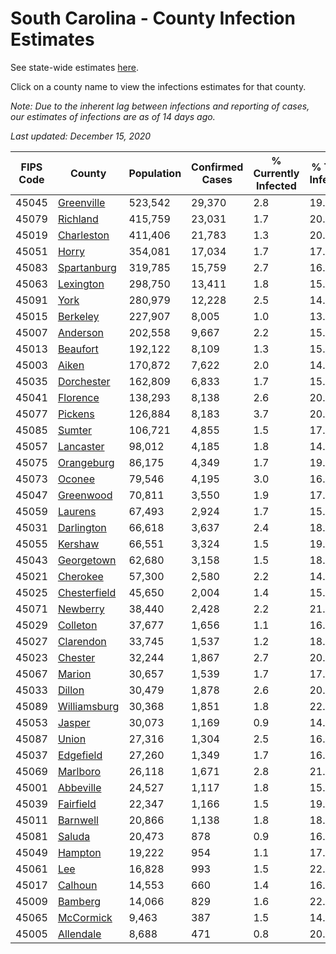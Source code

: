 # South Carolina - County Infection Estimates

See state-wide estimates [here](/infections/us-sc).

Click on a county name to view the infections estimates for that county.

*Note: Due to the inherent lag between infections and reporting of cases, our estimates of infections are as of 14 days ago.*

*Last updated: December 15, 2020*

|   FIPS Code |                       County |   Population |   Confirmed Cases |   % Currently Infected |   % Total Infected |
|-------------|------------------------------|--------------|-------------------|------------------------|--------------------|
|       45045 |     [Greenville](greenville) |      523,542 |            29,370 |                    2.8 |               19.4 |
|       45079 |         [Richland](richland) |      415,759 |            23,031 |                    1.7 |               20.2 |
|       45019 |     [Charleston](charleston) |      411,406 |            21,783 |                    1.3 |               20.6 |
|       45051 |               [Horry](horry) |      354,081 |            17,034 |                    1.7 |               17.9 |
|       45083 |   [Spartanburg](spartanburg) |      319,785 |            15,759 |                    2.7 |               16.2 |
|       45063 |       [Lexington](lexington) |      298,750 |            13,411 |                    1.8 |               15.7 |
|       45091 |                 [York](york) |      280,979 |            12,228 |                    2.5 |               14.6 |
|       45015 |         [Berkeley](berkeley) |      227,907 |             8,005 |                    1.0 |               13.3 |
|       45007 |         [Anderson](anderson) |      202,558 |             9,667 |                    2.2 |               15.8 |
|       45013 |         [Beaufort](beaufort) |      192,122 |             8,109 |                    1.3 |               15.9 |
|       45003 |               [Aiken](aiken) |      170,872 |             7,622 |                    2.0 |               14.6 |
|       45035 |     [Dorchester](dorchester) |      162,809 |             6,833 |                    1.7 |               15.2 |
|       45041 |         [Florence](florence) |      138,293 |             8,138 |                    2.6 |               20.9 |
|       45077 |           [Pickens](pickens) |      126,884 |             8,183 |                    3.7 |               20.7 |
|       45085 |             [Sumter](sumter) |      106,721 |             4,855 |                    1.5 |               17.2 |
|       45057 |       [Lancaster](lancaster) |       98,012 |             4,185 |                    1.8 |               14.5 |
|       45075 |     [Orangeburg](orangeburg) |       86,175 |             4,349 |                    1.7 |               19.1 |
|       45073 |             [Oconee](oconee) |       79,546 |             4,195 |                    3.0 |               16.8 |
|       45047 |       [Greenwood](greenwood) |       70,811 |             3,550 |                    1.9 |               17.9 |
|       45059 |           [Laurens](laurens) |       67,493 |             2,924 |                    1.7 |               15.6 |
|       45031 |     [Darlington](darlington) |       66,618 |             3,637 |                    2.4 |               18.9 |
|       45055 |           [Kershaw](kershaw) |       66,551 |             3,324 |                    1.5 |               19.1 |
|       45043 |     [Georgetown](georgetown) |       62,680 |             3,158 |                    1.5 |               18.3 |
|       45021 |         [Cherokee](cherokee) |       57,300 |             2,580 |                    2.2 |               14.7 |
|       45025 | [Chesterfield](chesterfield) |       45,650 |             2,004 |                    1.4 |               15.6 |
|       45071 |         [Newberry](newberry) |       38,440 |             2,428 |                    2.2 |               21.8 |
|       45029 |         [Colleton](colleton) |       37,677 |             1,656 |                    1.1 |               16.0 |
|       45027 |       [Clarendon](clarendon) |       33,745 |             1,537 |                    1.2 |               18.2 |
|       45023 |           [Chester](chester) |       32,244 |             1,867 |                    2.7 |               20.1 |
|       45067 |             [Marion](marion) |       30,657 |             1,539 |                    1.7 |               17.5 |
|       45033 |             [Dillon](dillon) |       30,479 |             1,878 |                    2.6 |               20.9 |
|       45089 | [Williamsburg](williamsburg) |       30,368 |             1,851 |                    1.8 |               22.8 |
|       45053 |             [Jasper](jasper) |       30,073 |             1,169 |                    0.9 |               14.4 |
|       45087 |               [Union](union) |       27,316 |             1,304 |                    2.5 |               16.0 |
|       45037 |       [Edgefield](edgefield) |       27,260 |             1,349 |                    1.7 |               16.6 |
|       45069 |         [Marlboro](marlboro) |       26,118 |             1,671 |                    2.8 |               21.9 |
|       45001 |       [Abbeville](abbeville) |       24,527 |             1,117 |                    1.8 |               15.7 |
|       45039 |       [Fairfield](fairfield) |       22,347 |             1,166 |                    1.5 |               19.3 |
|       45011 |         [Barnwell](barnwell) |       20,866 |             1,138 |                    1.8 |               18.7 |
|       45081 |             [Saluda](saluda) |       20,473 |               878 |                    0.9 |               16.3 |
|       45049 |           [Hampton](hampton) |       19,222 |               954 |                    1.1 |               17.8 |
|       45061 |                   [Lee](lee) |       16,828 |               993 |                    1.5 |               22.1 |
|       45017 |           [Calhoun](calhoun) |       14,553 |               660 |                    1.4 |               16.6 |
|       45009 |           [Bamberg](bamberg) |       14,066 |               829 |                    1.6 |               22.6 |
|       45065 |       [McCormick](mccormick) |        9,463 |               387 |                    1.5 |               14.2 |
|       45005 |       [Allendale](allendale) |        8,688 |               471 |                    0.8 |               20.4 |